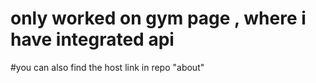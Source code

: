 # only worked on gym page , where i have integrated api
#you can also find the host link in repo "about"